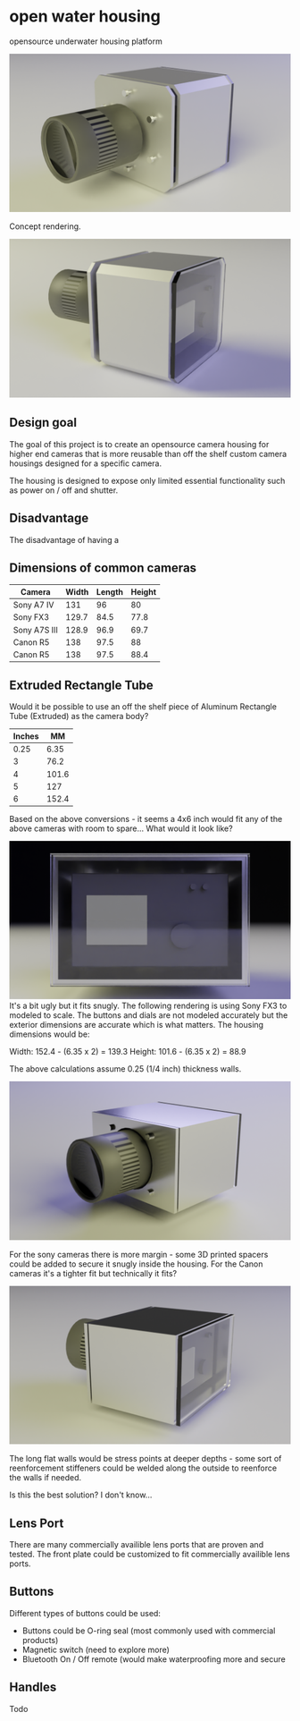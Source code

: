 # open water housing 

opensource underwater housing platform

![front](images/h1.png)

Concept rendering.

![rear](images/h2.png)

## Design goal
The goal of this project is to create an opensource camera housing for higher end cameras that is more reusable than off the shelf custom camera housings designed for a specific camera. 

The housing is designed to expose only limited essential functionality such as power on / off and shutter. 

## Disadvantage
The disadvantage of having a 

## Dimensions of common cameras

| Camera      | Width | Length  |  Height |
| ----------- | ----------- | ----------- | ----------- 
| Sony A7 IV  | 131 | 96 | 80
| Sony FX3  | 129.7 | 84.5 | 77.8
| Sony A7S III   | 128.9   | 96.9 | 69.7
| Canon R5   | 138   | 97.5 | 88
| Canon R5   | 138   | 97.5 | 88.4

## Extruded Rectangle Tube
Would it be possible to use an off the shelf piece of Aluminum Rectangle Tube (Extruded) as the camera body? 

| Inches      | MM 
| ----------- | ----------- |
| 0.25 | 6.35
| 3 | 76.2
| 4 | 101.6
| 5 | 127
| 6 | 152.4

Based on the above conversions - it seems a 4x6 inch would fit any of the above cameras with room to spare...  What would it look like?

![4x6 extruded back view](images/4x6_back.png)
It's a bit ugly but it fits snugly. The following rendering is using Sony FX3 to modeled to scale. The buttons and dials are not modeled accurately but the exterior dimensions are accurate which is what matters. The housing dimensions would be:

Width: 152.4 - (6.35 x 2) =  139.3
Height: 101.6 - (6.35 x 2) =  88.9

The above calculations assume 0.25 (1/4 inch) thickness walls. 

![4x6 extruded front view](images/4x6_front.png)

For the sony cameras there is more margin - some 3D printed spacers could be added to secure it snugly inside the housing. For the Canon cameras it's a tighter fit but technically it fits?

![4x6 extruded side view](images/4x6_side.png)

The long flat walls would be stress points at deeper depths - some sort of reenforcement stiffeners could be welded along the outside to reenforce the walls if needed. 

Is this the best solution? I don't know... 

## Lens Port

There are many commercially availible lens ports that are proven and tested. The front plate could be customized to fit commercially availible lens ports. 

## Buttons

Different types of buttons could be used:
- Buttons could be O-ring seal (most commonly used with commercial products)
- Magnetic switch (need to explore more)
- Bluetooth On / Off remote (would make waterproofing more and secure

## Handles

Todo

